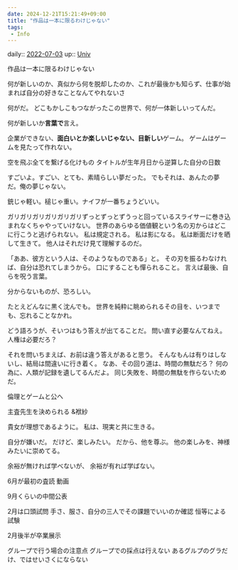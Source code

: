 ```yaml
---
date: 2024-12-21T15:21:49+09:00
title: "作品は一本に限るわけじゃない"
tags:
 - Info
---
```


daily:: [2022-07-03](Daily_Note/2022-07-03.md)
up:: [Univ](../Bar/Univ.md)

作品は一本に限るわけじゃない

何が新しいのか、真似から何を脱却したのか、これが最後かも知らず、仕事が始まれば自分の好きなことなんてやれないさ

何がだ。
どこもかしこもつながったこの世界で、何が一体新しいってんだ。

何が新しいか**言葉で**言え。

企業ができない、**面白いとか楽しいじゃない、目新しい**ゲーム。
ゲームはゲームを見たって作れない。

空を飛ぶ全てを繋げる化けもの
タイトルが生年月日から逆算した自分の日数

すごいよ。すごい、とても、素晴らしい夢だった。
でもそれは、あんたの夢だ。俺の夢じゃない。

銃じゃ軽い。槌じゃ重い。ナイフが一番ちょうどいい。

ガリガリガリガリガリガリずっとずっとずうっと回っているスライサーに巻き込まれなくちゃやっていけない。
世界のあらゆる価値観という名の刃からはどこに行こうと逃げられない。
私は規定される。
私は影になる。
私は断面だけを晒して生きて。
他人はそれだけ見て理解するのだ。

「ああ、彼方という人は、そのようなものである」と。
その刃を振るわなければ、自分は恐れてしまうから。
口にすることも憚られること。
言えば最後、自らを呪う言葉。

分からないものが、恐ろしい。

たとえどんなに黒く沈んでも。
世界を純粋に眺められるその目を、いつまでも、忘れることなかれ。


どう語ろうが、そいつはもう答えが出てることだ。
問い直す必要なんてねえ。
人権は必要だろ？

それを問いちまえば、お前は違う答えがあると思う。
そんなもんは有りはしないし、結局は間違いに行き着く。
なあ、その回り道は、時間の無駄だろ？
何の為に、人類が記録を遺してるんだよ。
同じ失敗を、時間の無駄を作らないためだ。

倫理とゲームと公へ

主査先生を決められる
&袱紗

貴女が理想であるように。
私は、現実と共に生きる。

自分が嫌いだ。
だけど、楽しみたい。
だから、他を尊ぶ。
他の楽しみを、神様みたいに崇めてる。

余裕が無ければ学べないが、
余裕が有れば学ばない。

6月が最初の査読
動画

9月くらいの中間公表

2月は口頭試問
手さ、服さ、自分の三人でその課題でいいのか確認
恒等による試験

2月後半が卒業展示


グループで行う場合の注意点
グループでの採点は行えない
あるグルプのグラだけ、ではせいさくにならない

